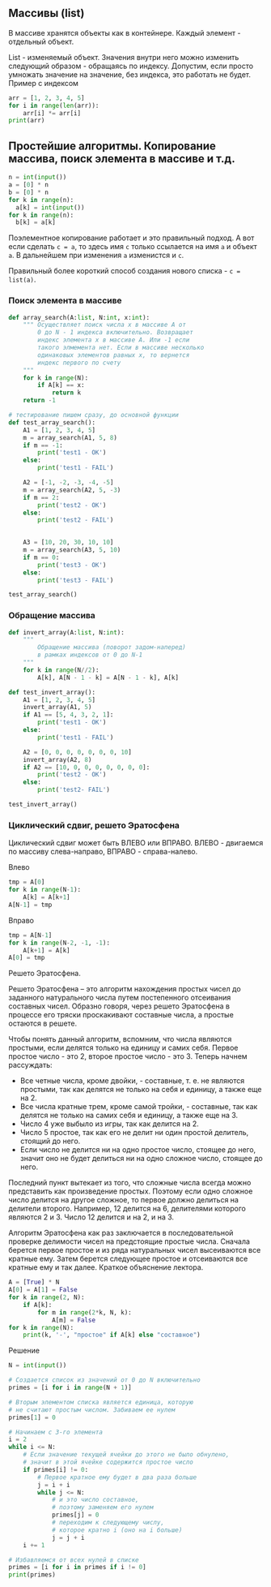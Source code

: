 ## Массивы (list)

В массиве хранятся объекты как в контейнере. Каждый элемент - отдельный объект.

List - изменяемый объект. Значения внутри него можно изменить следующий образом - обращаясь по индексу. Допустим, если просто умножать значение на значение, без индекса, это работать не будет. Пример с индексом
```python
arr = [1, 2, 3, 4, 5]
for i in range(len(arr)):
    arr[i] *= arr[i]
print(arr)
```

## Простейшие алгоритмы. Копирование массива, поиск элемента в массиве и т.д.
```python
n = int(input())
a = [0] * n
b = [0] * n
for k in range(n):
  a[k] = int(input())
for k in range(n):
  b[k] = a[k]
```
Поэлементное копирование работает и это правильный подход. А вот если сделать `c = a`, то здесь имя `c` только ссылается на имя `a` и объект `a`. В дальнейшем при изменения `a` изменистся и `c`.

Правильный более короткий способ создания нового списка - `c = list(a)`.

### Поиск элемента в массиве
```python
def array_search(A:list, N:int, x:int):
    """ Осуществляет поиск числа x в массиве A от
        0 до N - 1 индекса включительно. Возвращает
        индекс элемента x в массиве A. Или -1 если
        такого элмемента нет. Если в массиве несколько
        одинаковых элементов равных x, то вернется
        индекс первого по счету
    """
    for k in range(N):
        if A[k] == x:
            return k
    return -1

# тестирование пишем сразу, до основной функции
def test_array_search():
    A1 = [1, 2, 3, 4, 5]
    m = array_search(A1, 5, 8)
    if m == -1:
        print('test1 - OK')
    else:
        print('test1 - FAIL')

    A2 = [-1, -2, -3, -4, -5]
    m = array_search(A2, 5, -3)
    if m == 2:
        print('test2 - OK')
    else:
        print('test2 - FAIL')

    
    A3 = [10, 20, 30, 10, 10]
    m = array_search(A3, 5, 10)
    if m == 0:
        print('test3 - OK')
    else:
        print('test3 - FAIL')

test_array_search()
```

### Обращение массива
```python
def invert_array(A:list, N:int):
    """
        Обращение массива (поворот задом-наперед)
        в рамках индексов от 0 до N-1
    """
    for k in range(N//2):
        A[k], A[N - 1 - k] = A[N - 1 - k], A[k]

def test_invert_array():
    A1 = [1, 2, 3, 4, 5]
    invert_array(A1, 5)
    if A1 == [5, 4, 3, 2, 1]:
        print('test1 - OK')
    else:
        print('test1 - FAIL')

    A2 = [0, 0, 0, 0, 0, 0, 0, 10]
    invert_array(A2, 8)
    if A2 == [10, 0, 0, 0, 0, 0, 0, 0]:
        print('test2 - OK')
    else:
        print('test2- FAIL')

test_invert_array()
```

### Циклический сдвиг, решето Эратосфена

Циклический сдвиг может быть ВЛЕВО или ВПРАВО. ВЛЕВО - двигаемся по массиву слева-направо, ВПРАВО - справа-налево.

Влево
```python
tmp = A[0]
for k in range(N-1):
    A[k] = A[k+1]
A[N-1] = tmp
```

Вправо
```python
tmp = A[N-1]
for k in range(N-2, -1, -1):
    A[k+1] = A[k]
A[0] = tmp
```

Решето Эратосфена.

Решето Эратосфена – это алгоритм нахождения простых чисел до заданного натурального числа путем постепенного отсеивания составных чисел. Образно говоря, через решето Эратосфена в процессе его тряски проскакивают составные числа, а простые остаются в решете.

Чтобы понять данный алгоритм, вспомним, что числа являются простыми, если делятся только на единицу и самих себя. Первое простое число - это 2, второе простое число - это 3. Теперь начнем рассуждать:

- Все четные числа, кроме двойки, - составные, т. е. не являются простыми, так как делятся не только на себя и единицу, а также еще на 2.
- Все числа кратные трем, кроме самой тройки, - составные, так как делятся не только на самих себя и единицу, а также еще на 3.
- Число 4 уже выбыло из игры, так как делится на 2.
- Число 5 простое, так как его не делит ни один простой делитель, стоящий до него.
- Если число не делится ни на одно простое число, стоящее до него, значит оно не будет делиться ни на одно сложное число, стоящее до него.

Последний пункт вытекает из того, что сложные числа всегда можно представить как произведение простых. Поэтому если одно сложное число делится на другое сложное, то первое должно делиться на делители второго. Например, 12 делится на 6, делителями которого являются 2 и 3. Число 12 делится и на 2, и на 3.

Алгоритм Эратосфена как раз заключается в последовательной проверке делимости чисел на предстоящие простые числа. Сначала берется первое простое и из ряда натуральных чисел высеиваются все кратные ему. Затем берется следующее простое и отсеиваются все кратные ему и так далее. Краткое объяснение лектора.
```python
A = [True] * N
A[0] = A[1] = False
for k in range(2, N):
    if A[k]:
        for m in range(2*k, N, k):
            A[m] = False
for k in range(N):
    print(k, '-', "простое" if A[k] else "составное")
```
Решение
```python
N = int(input())

# Создается список из значений от 0 до N включительно
primes = [i for i in range(N + 1)]

# Вторым элементом списка является единица, которую
# не считают простым числом. Забиваем ее нулем
primes[1] = 0

# Начинаем с 3-го элемента
i = 2
while i <= N:
    # Если значение текущей ячейки до этого не было обнулено,
    # значит в этой ячейке содержится простое число
    if primes[i] != 0:
        # Первое кратное ему будет в два раза больше
        j = i + i
        while j <= N:
            # и это число составное,
            # поэтому заменяем его нулем
            primes[j] = 0
            # переходим к следующему числу,
            # которое кратно i (оно на i больше)
            j = j + i
    i += 1

# Избавляемся от всех нулей в списке
primes = [i for i in primes if i != 0]
print(primes)
```

